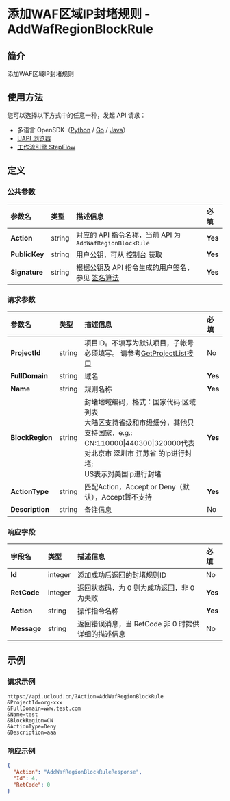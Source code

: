 # 添加WAF区域IP封堵规则 - AddWafRegionBlockRule

## 简介

添加WAF区域IP封堵规则





## 使用方法

您可以选择以下方式中的任意一种，发起 API 请求：
- 多语言 OpenSDK（[Python](https://github.com/ucloud/ucloud-sdk-python3) / [Go](https://github.com/ucloud/ucloud-sdk-go) / [Java](https://github.com/ucloud/ucloud-sdk-java)）
- [UAPI 浏览器](https://console.ucloud.cn/uapi/detail?id=AddWafRegionBlockRule)
- [工作流引擎 StepFlow](https://console.ucloud.cn/stepflow/manage/)

## 定义

### 公共参数

| 参数名 | 类型 | 描述信息 | 必填 |
|:---|:---|:---|:---|
| **Action**     | string  | 对应的 API 指令名称，当前 API 为 `AddWafRegionBlockRule`                        | **Yes** |
| **PublicKey**  | string  | 用户公钥，可从 [控制台](https://console.ucloud.cn/uapi/apikey) 获取                                             | **Yes** |
| **Signature**  | string  | 根据公钥及 API 指令生成的用户签名，参见 [签名算法](api/summary/signature.md)  | **Yes** |

### 请求参数

| 参数名 | 类型 | 描述信息 | 必填 |
|:---|:---|:---|:---|
| **ProjectId** | string | 项目ID。不填写为默认项目，子帐号必须填写。 请参考[GetProjectList接口](api/summary/get_project_list) |No|
| **FullDomain** | string | 域名 |**Yes**|
| **Name** | string | 规则名称 |**Yes**|
| **BlockRegion** | string | 封堵地域编码，格式：国家代码:区域列表<br />大陆区支持省级和市级细分，其他只支持国家，e.g.:<br />CN:110000\|440300\|320000代表对北京市 深圳市 江苏省 的ip进行封堵; <br />US表示对美国ip进行封堵 |**Yes**|
| **ActionType** | string | 匹配Action，Accept or Deny（默认），Accept暂不支持 |**Yes**|
| **Description** | string | 备注信息 |No|

### 响应字段

| 字段名 | 类型 | 描述信息 | 必填 |
|:---|:---|:---|:---|
| **Id** | integer | 添加成功后返回的封堵规则ID |No|
| **RetCode** | integer | 返回状态码，为 0 则为成功返回，非 0 为失败 |**Yes**|
| **Action** | string | 操作指令名称 |**Yes**|
| **Message** | string | 返回错误消息，当 RetCode 非 0 时提供详细的描述信息 |No|




## 示例

### 请求示例
    
```
https://api.ucloud.cn/?Action=AddWafRegionBlockRule
&ProjectId=org-xxx
&FullDomain=www.test.com
&Name=test
&BlockRegion=CN
&ActionType=Deny
&Description=aaa
```

### 响应示例
    
```json
{
  "Action": "AddWafRegionBlockRuleResponse",
  "Id": 4,
  "RetCode": 0
}
```





